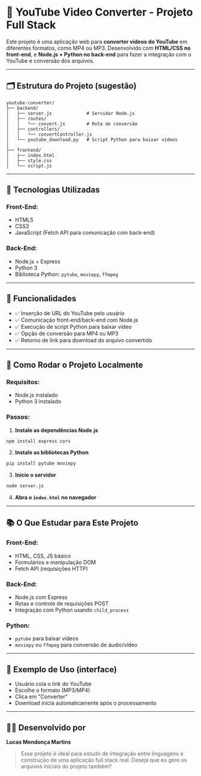 # 🎥 YouTube Video Converter - Projeto Full Stack

Este projeto é uma aplicação web para **converter vídeos do YouTube** em diferentes formatos, como MP4 ou MP3. Desenvolvido com **HTML/CSS no front-end**, e **Node.js + Python no back-end** para fazer a integração com o YouTube e conversão dos arquivos.

---

## 🗂️ Estrutura do Projeto (sugestão)

```
youtube-converter/
├── backend/
│   ├── server.js             # Servidor Node.js
│   ├── routes/
│   │   └── convert.js        # Rota de conversão
│   ├── controllers/
│   │   └── convertController.js
│   └── youtube_download.py   # Script Python para baixar vídeos
│
├── frontend/
│   ├── index.html
│   ├── style.css
│   └── script.js
```

---

## 🔧 Tecnologias Utilizadas

### Front-End:
- HTML5
- CSS3
- JavaScript (Fetch API para comunicação com back-end)

### Back-End:
- Node.js + Express
- Python 3
- Biblioteca Python: `pytube`, `moviepy`, `ffmpeg`

---

## 🚀 Funcionalidades
- ✅ Inserção de URL do YouTube pelo usuário
- ✅ Comunicação front-end/back-end com Node.js
- ✅ Execução de script Python para baixar vídeo
- ✅ Opção de conversão para MP4 ou MP3
- ✅ Retorno de link para download do arquivo convertido

---

## 📌 Como Rodar o Projeto Localmente

### Requisitos:
- Node.js instalado
- Python 3 instalado

### Passos:
1. **Instale as dependências Node.js**
```bash
npm install express cors
```

2. **Instale as bibliotecas Python**
```bash
pip install pytube moviepy
```

3. **Inicie o servidor**
```bash
node server.js
```

4. **Abra o `index.html` no navegador**

---

## 📚 O Que Estudar para Este Projeto

### Front-End:
- HTML, CSS, JS básico
- Formulários e manipulação DOM
- Fetch API (requisições HTTP)

### Back-End:
- Node.js com Express
- Rotas e controle de requisições POST
- Integração com Python usando `child_process`

### Python:
- `pytube` para baixar vídeos
- `moviepy` ou `ffmpeg` para conversão de áudio/vídeo

---

## 📄 Exemplo de Uso (interface)
- Usuário cola o link do YouTube
- Escolhe o formato (MP3/MP4)
- Clica em "Converter"
- Download inicia automaticamente após o processamento

---

## 🧑‍💻 Desenvolvido por
**Lucas Mendonça Martins**

> Esse projeto é ideal para estudo de integração entre linguagens e construção de uma aplicação full stack real. Deseja que eu gere os arquivos iniciais do projeto também?
